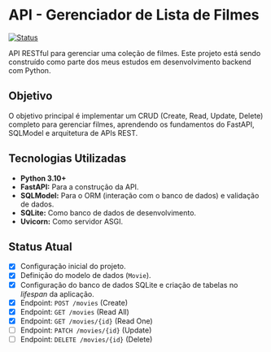 # API - Gerenciador de Lista de Filmes

[![Status](https://img.shields.io/badge/status-em_desenvolvimento-yellow)](https://https://github.com/CaioVHilario/gerenciador_filmes)

API RESTful para gerenciar uma coleção de filmes. Este projeto está sendo construído como parte dos meus estudos em desenvolvimento backend com Python.

## Objetivo

O objetivo principal é implementar um CRUD (Create, Read, Update, Delete) completo para gerenciar filmes, aprendendo os fundamentos do FastAPI, SQLModel e arquitetura de APIs REST.

## Tecnologias Utilizadas

* **Python 3.10+**
* **FastAPI:** Para a construção da API.
* **SQLModel:** Para o ORM (interação com o banco de dados) e validação de dados.
* **SQLite:** Como banco de dados de desenvolvimento.
* **Uvicorn:** Como servidor ASGI.

## Status Atual

* [x] Configuração inicial do projeto.
* [x] Definição do modelo de dados (`Movie`).
* [x] Configuração do banco de dados SQLite e criação de tabelas no *lifespan* da aplicação.
* [x] Endpoint: `POST /movies` (Create)
* [x] Endpoint: `GET /movies` (Read All)
* [x] Endpoint: `GET /movies/{id}` (Read One)
* [ ] Endpoint: `PATCH /movies/{id}` (Update)
* [ ] Endpoint: `DELETE /movies/{id}` (Delete)